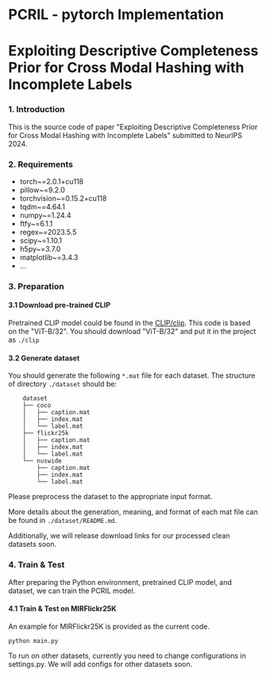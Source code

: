 # PCRIL - pytorch Implementation
# Exploiting Descriptive Completeness Prior for Cross Modal Hashing with Incomplete Labels

### 1. Introduction

This is the source code of paper "Exploiting Descriptive Completeness Prior for Cross Modal Hashing with Incomplete Labels" submitted to NeurIPS 2024.

### 2. Requirements

- torch~=2.0.1+cu118
- pillow~=9.2.0
- torchvision~=0.15.2+cu118
- tqdm~=4.64.1
- numpy~=1.24.4
- ftfy~=6.1.1
- regex~=2023.5.5
- scipy~=1.10.1
- h5py~=3.7.0
- matplotlib~=3.4.3
- ...

### 3. Preparation

#### 3.1 Download pre-trained CLIP

Pretrained CLIP model could be found in the [CLIP/clip](https://github.com/openai/CLIP/blob/main/clip). 
This code is based on the "ViT-B/32". 
You should download "ViT-B/32" and put it in the project as `./clip`

#### 3.2 Generate dataset

You should generate the following `*.mat` file for each dataset. The structure of directory `./dataset` should be:
```
    dataset
    ├── coco
    │   ├── caption.mat 
    │   ├── index.mat
    │   └── label.mat 
    ├── flickr25k
    │   ├── caption.mat
    │   ├── index.mat
    │   └── label.mat
    └── nuswide
        ├── caption.mat
        ├── index.mat 
        └── label.mat
```

Please preprocess the dataset to the appropriate input format.

More details about the generation, meaning, and format of each mat file can be found in `./dataset/README.md`.

Additionally, we will release download links for our processed clean datasets soon.

### 4. Train & Test

After preparing the Python environment, pretrained CLIP model, and dataset, we can train the PCRIL model.
#### 4.1 Train & Test on MIRFlickr25K
An example for MIRFlickr25K is provided as the current code.
``` 
python main.py
```
To run on other datasets, currently you need to change configurations in settings.py.
We will add configs for other datasets soon.
